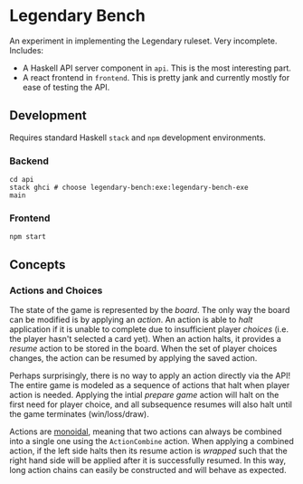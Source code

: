 Legendary Bench
===============

An experiment in implementing the Legendary ruleset. Very incomplete. Includes:

* A Haskell API server component in `api`. This is the
  most interesting part.
* A react frontend in `frontend`. This is pretty jank and
  currently mostly for ease of testing the API.

Development
-----------

Requires standard Haskell `stack` and `npm` development environments.

### Backend

    cd api
    stack ghci # choose legendary-bench:exe:legendary-bench-exe
    main

### Frontend

    npm start

Concepts
--------

### Actions and Choices

The state of the game is represented by the _board_. The
only way the board can be modified is by applying an
_action_. An action is able to _halt_ application if it is unable to complete
due to insufficient player _choices_ (i.e. the player hasn't selected a card
yet). When an action halts, it provides a _resume_ action to be stored in the
board. When the set of player choices changes, the action can be resumed by
applying the saved action.

Perhaps surprisingly, there is no way to apply an action
directly via the API! The entire game is modeled as a
sequence of actions that halt when player action is
needed. Applying the intial _prepare game_ action will
halt on the first need for player choice, and all
subsequence resumes will also halt until the game
terminates (win/loss/draw).

Actions are [monoidal][1], meaning that two actions can always
be combined into a single one using the `ActionCombine`
action. When applying a combined action, if the left side
halts then its resume action is _wrapped_ such that the
right hand side will be applied after it is successfully
resumed. In this way, long action chains can easily be
constructed and will behave as expected.

[1]: http://hackage.haskell.org/package/base-4.11.1.0/docs/Data-Monoid.html
